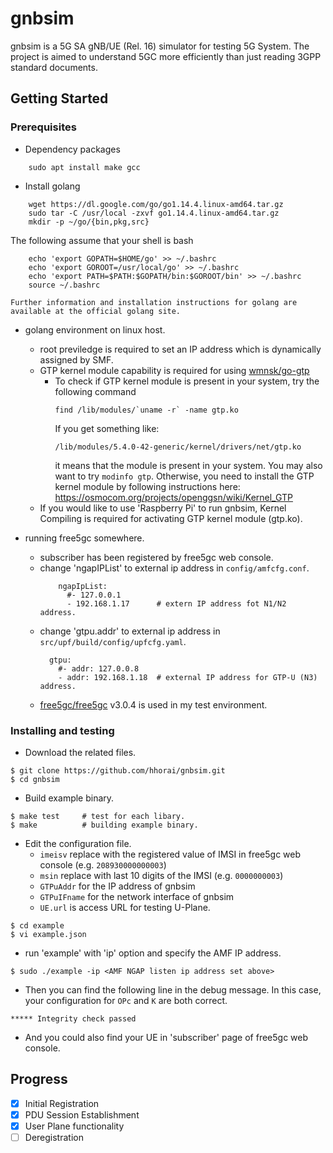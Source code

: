 # gnbsim
gnbsim is a 5G SA gNB/UE (Rel. 16) simulator for testing 5G System. The project is aimed to understand 5GC more efficiently than just reading 3GPP standard documents.

## Getting Started
<!--
These instructions will get you a copy of the project up and running on your local machine for development and testing purposes. See deployment for notes on how to deploy the project on a live system.
-->

### Prerequisites
* Dependency packages
```
    sudo apt install make gcc
```
* Install golang
```
    wget https://dl.google.com/go/go1.14.4.linux-amd64.tar.gz    
    sudo tar -C /usr/local -zxvf go1.14.4.linux-amd64.tar.gz
    mkdir -p ~/go/{bin,pkg,src}
```   
 The following assume that your shell is bash
    
```    
    echo 'export GOPATH=$HOME/go' >> ~/.bashrc
    echo 'export GOROOT=/usr/local/go' >> ~/.bashrc
    echo 'export PATH=$PATH:$GOPATH/bin:$GOROOT/bin' >> ~/.bashrc
    source ~/.bashrc
```
    Further information and installation instructions for golang are available at the official golang site.


* golang environment on linux host.
  - root previledge is required to set an IP address which is dynamically assigned by SMF.
  - GTP kernel module capability is required for using [wmnsk/go-gtp](https://github.com/wmnsk/go-gtp)
    - To check if GTP kernel module is present in your system, try the following command
      ```
      find /lib/modules/`uname -r` -name gtp.ko
      ```
      If you get something like:
      ```
      /lib/modules/5.4.0-42-generic/kernel/drivers/net/gtp.ko
      ```
      it means that the module is present in your system. You may also want to try `modinfo gtp`.
      Otherwise, you need to install the GTP kernel module by following instructions here: https://osmocom.org/projects/openggsn/wiki/Kernel_GTP
  - If you would like to use 'Raspberry Pi' to run gnbsim, Kernel Compiling is required for activating GTP kernel module (gtp.ko).

* running free5gc somewhere.
  - subscriber has been registered by free5gc web console.
  - change 'ngapIPList' to external ip address in `config/amfcfg.conf`. 
    ```
        ngapIpList:
          #- 127.0.0.1
          - 192.168.1.17      # extern IP address fot N1/N2 address.
    ```
  - change 'gtpu.addr' to external ip address in `src/upf/build/config/upfcfg.yaml`. 
    ```
      gtpu:
        #- addr: 127.0.0.8
        - addr: 192.168.1.18  # external IP address for GTP-U (N3) address.
    ```
  - [free5gc/free5gc](https://github.com/free5gc/free5gc) v3.0.4 is used in my test environment.

### Installing and testing

* Download the related files.

```
$ git clone https://github.com/hhorai/gnbsim.git
$ cd gnbsim
```

* Build example binary.

```
$ make test		# test for each libary.
$ make			# building example binary.
```

* Edit the configuration file.
  - `imeisv` replace with the registered value of IMSI in free5gc web console (e.g. `208930000000003`)
  - `msin` replace with last 10 digits of the IMSI (e.g. `0000000003`)
  - `GTPuAddr` for the IP address of gnbsim
  - `GTPuIFname` for the network interface of gnbsim
  - `UE.url` is access URL for testing U-Plane.

```
$ cd example
$ vi example.json
```

* run 'example' with 'ip' option and specify the AMF IP address.

```
$ sudo ./example -ip <AMF NGAP listen ip address set above>
```

* Then you can find the following line in the debug message. In this case, your configuration for `OPc` and `K` are both correct.
```
***** Integrity check passed
```

* And you could also find your UE in 'subscriber' page of free5gc web console.

## Progress
* [x] Initial Registration
* [x] PDU Session Establishment
* [x] User Plane functionality
* [ ] Deregistration

<!--
## Running the tests

Explain how to run the automated tests for this system

### Break down into end to end tests

Explain what these tests test and why

```
Give an example
```

### And coding style tests

Explain what these tests test and why

```
Give an example
```

## Deployment

Add additional notes about how to deploy this on a live system

## Built With

* [Dropwizard](http://www.dropwizard.io/1.0.2/docs/) - The web framework used
* [Maven](https://maven.apache.org/) - Dependency Management
* [ROME](https://rometools.github.io/rome/) - Used to generate RSS Feeds

## Contributing

Please read [CONTRIBUTING.md](https://gist.github.com/PurpleBooth/b24679402957c63ec426) for details on our code of conduct, and the process for submitting pull requests to us.

## Versioning

We use [SemVer](http://semver.org/) for versioning. For the versions available, see the [tags on this repository](https://github.com/your/project/tags). 

## Authors

* **Billie Thompson** - *Initial work* - [PurpleBooth](https://github.com/PurpleBooth)

See also the list of [contributors](https://github.com/your/project/contributors) who participated in this project.

## License

This project is licensed under the MIT License - see the [LICENSE.md](LICENSE.md) file for details



## Acknowledgments

* [README-Template.md](https://gist.github.com/PurpleBooth/109311bb0361f32d87a2)

-->
